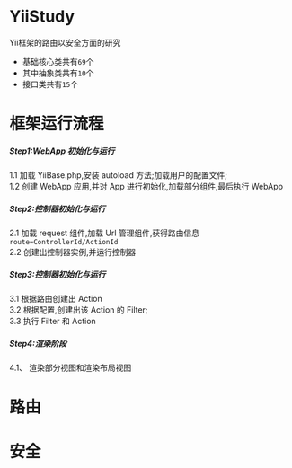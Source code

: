 # YiiStudy
Yii框架的路由以安全方面的研究  
* 基础核心类共有`69`个
* 其中抽象类共有`10`个
* 接口类共有`15`个  

# 框架运行流程  
##### Step1:WebApp 初始化与运行  
1.1  加载 YiiBase.php,安装 autoload 方法;加载用户的配置文件;  
1.2  创建 WebApp 应用,并对 App 进行初始化,加载部分组件,最后执行 WebApp  
##### Step2:控制器初始化与运行  
2.1  加载 request 组件,加载 Url 管理组件,获得路由信息 `route=ControllerId/ActionId`  
2.2  创建出控制器实例,并运行控制器  
##### Step3:控制器初始化与运行  
3.1  根据路由创建出 Action  
3.2  根据配置,创建出该 Action 的 Filter;  
3.3  执行 Filter 和 Action  
##### Step4:渲染阶段  
4.1、 渲染部分视图和渲染布局视图  
# 路由

# 安全
 
 
